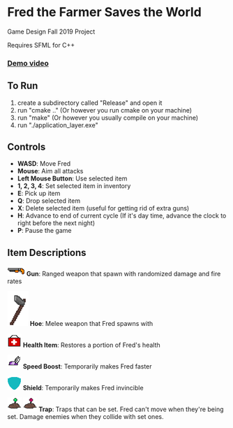 # Fred the Farmer Saves the World
Game Design Fall 2019 Project

Requires SFML for C++

### [Demo video](https://www.youtube.com/watch?v=3MdgaDb5Fno)

## To Run
1. create a subdirectory called "Release" and open it
2. run "cmake .." (Or however you run cmake on your machine) 
3. run "make" (Or however you usually compile on your machine)
4. run "./application_layer.exe"

## Controls
* **WASD**: Move Fred
* **Mouse**: Aim all attacks
* **Left Mouse Button**: Use selected item
* **1, 2, 3, 4**: Set selected item in inventory
* **E**: Pick up item
* **Q**: Drop selected item
* **X**: Delete selected item (useful for getting rid of extra guns)
* **H**: Advance to end of current cycle (If it's day time, advance the clock to right before the next night)
* **P**: Pause the game

## Item Descriptions
![Gun](resources/gun1.png) **Gun**: Ranged weapon that spawn with randomized damage and fire rates

![Hoe](resources/hoe.png) **Hoe**: Melee weapon that Fred spawns with

![Health](resources/health_item.png) **Health Item**: Restores a portion of Fred's health

![Speed](resources/speed.png) **Speed Boost**: Temporarily makes Fred faster

![shield](resources/shield.png) **Shield**: Temporarily makes Fred invincible

![Trap](resources/unused_trap.png) ![Trap](resources/trap.png) **Trap**: Traps that can be set.  Fred can't move when they're being set.  Damage enemies when they collide with set ones.
